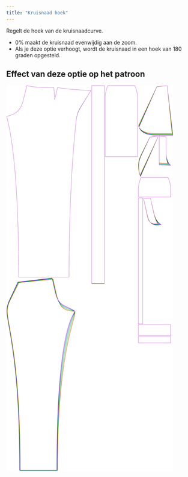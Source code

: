 ```yaml
---
title: "Kruisnaad hoek"
---
```


Regelt de hoek van de kruisnaadcurve.

- 0% maakt de kruisnaad evenwijdig aan de zoom.
- Als je deze optie verhoogt, wordt de kruisnaad in een hoek van 180 graden opgesteld.

## Effect van deze optie op het patroon

![Deze afbeelding toont het effect van deze optie door meerdere varianten die een andere waarde hebben voor deze optie te vervangen](charlie_crotchseamcurveangle_sample.svg "Effect van deze optie op het patroon")
